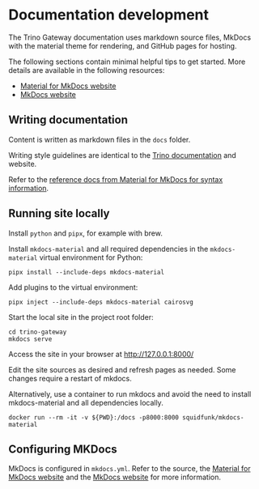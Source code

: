 # Documentation development

The Trino Gateway documentation uses markdown source files, MkDocs with the 
material theme for rendering, and GitHub pages for hosting.

The following sections contain minimal helpful tips to get started. More 
details are available in the following resources:

* [Material for MkDocs website](https://squidfunk.github.io/mkdocs-material/)
* [MkDocs website](https://www.mkdocs.org/)

## Writing documentation

Content is written as markdown files in the `docs` folder.

Writing style guidelines are identical to the
[Trino documentation](https://github.com/trinodb/trino/tree/master/docs) and 
website.

Refer to the 
[reference docs from Material for MkDocs for syntax information](https://squidfunk.github.io/mkdocs-material/reference/).  

## Running site locally

Install `python` and `pipx`, for example with brew.

Install `mkdocs-material` and all required dependencies in the `mkdocs-material` 
virtual environment for Python:

```shell
pipx install --include-deps mkdocs-material 
```

Add plugins to the virtual environment:

```shell
pipx inject --include-deps mkdocs-material cairosvg
```

Start the local site in the project root folder:

```shell
cd trino-gateway
mkdocs serve
```

Access the site in your browser at http://127.0.0.1:8000/

Edit the site sources as desired and refresh pages as needed. Some changes 
require a restart of mkdocs.

Alternatively, use a container to run mkdocs and avoid the need to install 
mkdocs-material and all dependencies locally.

```shell
docker run --rm -it -v ${PWD}:/docs -p8000:8000 squidfunk/mkdocs-material 
```

## Configuring MKDocs

MkDocs is configured in `mkdocs.yml`. Refer to the source, the 
[Material for MkDocs website](https://squidfunk.github.io/mkdocs-material/) 
and the [MkDocs website](https://www.mkdocs.org/) for more information.
